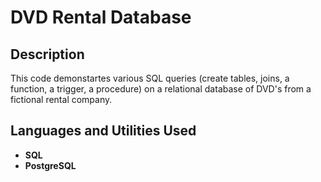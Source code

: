 <h1>DVD Rental Database</h1>


<h2>Description</h2>
This code demonstartes various SQL queries (create tables, joins, a function, a trigger, a procedure) on a relational database of DVD's from a fictional rental company.
<br />


<h2>Languages and Utilities Used</h2>

- <b>SQL</b> 
- <b>PostgreSQL</b>


